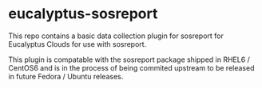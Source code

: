 eucalyptus-sosreport
====================

This repo contains a basic data collection plugin for sosreport for Eucalyptus Clouds for use
with sosreport.

This plugin is compatable with the sosreport package shipped in RHEL6 / CentOS6 and is in the process
of being commited upstream to be released in future Fedora / Ubuntu releases.

